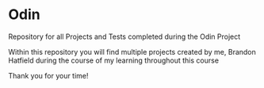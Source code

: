 # Odin
Repository for all Projects and Tests completed during the Odin Project

Within this repository you will find multiple projects created by me, Brandon Hatfield during the course of my learning throughout this course

Thank you for your time!